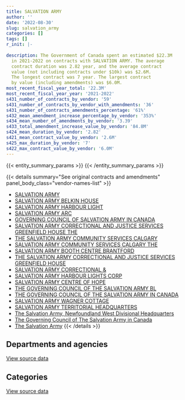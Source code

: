 ```yaml
---
title: SALVATION ARMY
author: ''
date: '2022-08-30'
slug: salvation_army
categories: []
tags: []
r_init: |-
  
description: The Government of Canada spent an estimated $22.3M
  in 2021-2022 on contracts with SALVATION ARMY. The average
  contract duration was 2.82 year, and the average contract
  value (not including contracts under $10k) was $2.6M.
  The longest contract was 7 year. The largest contract
  by value (including amendments) was $6.0M.
most_recent_fiscal_year_total: '22.3M'
most_recent_fiscal_year_year: '2021-2022'
s431_number_of_contracts_by_vendor: '59'
s431_number_of_contracts_by_vendor_with_amendments: '36'
s431_number_of_contracts_amendments_percentage: '61%'
s432_mean_amendment_increase_percentage_by_vendor: '353%'
s434_mean_number_of_amendments_by_vendor: '3.39'
s433_total_amendment_increase_value_by_vendor: '84.8M'
s424_mean_duration_by_vendor: '2.82'
s421_mean_contract_value_by_vendor: '2.6M'
s425_max_duration_by_vendor: '7'
s422_max_contract_value_by_vendor: '6.0M'
---
```


<script src="/rmarkdown-libs/htmlwidgets/htmlwidgets.js"></script>
<link href="/rmarkdown-libs/datatables-css/datatables-crosstalk.css" rel="stylesheet" />
<script src="/rmarkdown-libs/datatables-binding/datatables.js"></script>
<script src="/rmarkdown-libs/jquery/jquery-3.6.0.min.js"></script>
<link href="/rmarkdown-libs/dt-core-bootstrap/css/dataTables.bootstrap.min.css" rel="stylesheet" />
<link href="/rmarkdown-libs/dt-core-bootstrap/css/dataTables.bootstrap.extra.css" rel="stylesheet" />
<script src="/rmarkdown-libs/dt-core-bootstrap/js/jquery.dataTables.min.js"></script>
<script src="/rmarkdown-libs/dt-core-bootstrap/js/dataTables.bootstrap.min.js"></script>
<link href="/rmarkdown-libs/crosstalk/css/crosstalk.min.css" rel="stylesheet" />
<script src="/rmarkdown-libs/crosstalk/js/crosstalk.min.js"></script>
<script src="/rmarkdown-libs/htmlwidgets/htmlwidgets.js"></script>
<link href="/rmarkdown-libs/datatables-css/datatables-crosstalk.css" rel="stylesheet" />
<script src="/rmarkdown-libs/datatables-binding/datatables.js"></script>
<script src="/rmarkdown-libs/jquery/jquery-3.6.0.min.js"></script>
<link href="/rmarkdown-libs/dt-core-bootstrap/css/dataTables.bootstrap.min.css" rel="stylesheet" />
<link href="/rmarkdown-libs/dt-core-bootstrap/css/dataTables.bootstrap.extra.css" rel="stylesheet" />
<script src="/rmarkdown-libs/dt-core-bootstrap/js/jquery.dataTables.min.js"></script>
<script src="/rmarkdown-libs/dt-core-bootstrap/js/dataTables.bootstrap.min.js"></script>
<link href="/rmarkdown-libs/crosstalk/css/crosstalk.min.css" rel="stylesheet" />
<script src="/rmarkdown-libs/crosstalk/js/crosstalk.min.js"></script>

{{< entity_summary_params >}}
{{< /entity_summary_params >}}

{{< details summary="See original contracts and amendments" panel_body_class="vendor-names-list" >}}
- [SALVATION ARMY](https://search.open.canada.ca/en/ct/?sort=contract_value_f%20desc&page=1&search_text=%22SALVATION%20ARMY%22)
- [SALVATION ARMY BELKIN HOUSE](https://search.open.canada.ca/en/ct/?sort=contract_value_f%20desc&page=1&search_text=%22SALVATION%20ARMY%20BELKIN%20HOUSE%22)
- [SALVATION ARMY HARBOUR LIGHT](https://search.open.canada.ca/en/ct/?sort=contract_value_f%20desc&page=1&search_text=%22SALVATION%20ARMY%20HARBOUR%20LIGHT%22)
- [SALVATION ARMY ARC](https://search.open.canada.ca/en/ct/?sort=contract_value_f%20desc&page=1&search_text=%22SALVATION%20ARMY%20ARC%22)
- [GOVERNING COUNCIL OF SALVATION ARMY IN CANADA](https://search.open.canada.ca/en/ct/?sort=contract_value_f%20desc&page=1&search_text=%22GOVERNING%20COUNCIL%20OF%20SALVATION%20ARMY%20IN%20CANADA%22)
- [SALVATION ARMY CORRECTIONAL AND JUSTICE SERVICES GREENFIELD HOUSE THE](https://search.open.canada.ca/en/ct/?sort=contract_value_f%20desc&page=1&search_text=%22SALVATION%20ARMY%20CORRECTIONAL%20AND%20JUSTICE%20SERVICES%20GREENFIELD%20HOUSE%20THE%22)
- [THE SALVATION ARMY COMMUNITY SERVICES CALGARY](https://search.open.canada.ca/en/ct/?sort=contract_value_f%20desc&page=1&search_text=%22THE%20SALVATION%20ARMY%20COMMUNITY%20SERVICES%20CALGARY%22)
- [SALVATION ARMY COMMUNITY SERVICES CALGARY THE](https://search.open.canada.ca/en/ct/?sort=contract_value_f%20desc&page=1&search_text=%22SALVATION%20ARMY%20COMMUNITY%20SERVICES%20CALGARY%20THE%22)
- [SALVATION ARMY BOOTH CENTRE BRANTFORD](https://search.open.canada.ca/en/ct/?sort=contract_value_f%20desc&page=1&search_text=%22SALVATION%20ARMY%20BOOTH%20CENTRE%20BRANTFORD%22)
- [THE SALVATION ARMY CORRECTIONAL AND JUSTICE SERVICES GREENFIELD HOUSE](https://search.open.canada.ca/en/ct/?sort=contract_value_f%20desc&page=1&search_text=%22THE%20SALVATION%20ARMY%20CORRECTIONAL%20AND%20JUSTICE%20SERVICES%20GREENFIELD%20HOUSE%22)
- [SALVATION ARMY CORRECTIONAL &](https://search.open.canada.ca/en/ct/?sort=contract_value_f%20desc&page=1&search_text=%22SALVATION%20ARMY%20CORRECTIONAL%20%26%22)
- [SALVATION ARMY HARBOUR LIGHTS CORP](https://search.open.canada.ca/en/ct/?sort=contract_value_f%20desc&page=1&search_text=%22SALVATION%20ARMY%20HARBOUR%20LIGHTS%20CORP%22)
- [SALVATION ARMY CENTRE OF HOPE](https://search.open.canada.ca/en/ct/?sort=contract_value_f%20desc&page=1&search_text=%22SALVATION%20ARMY%20CENTRE%20OF%20HOPE%22)
- [THE GOVERNING COUNCIL OF THE SALVATION ARMY BL](https://search.open.canada.ca/en/ct/?sort=contract_value_f%20desc&page=1&search_text=%22THE%20GOVERNING%20COUNCIL%20OF%20THE%20SALVATION%20ARMY%20BL%22)
- [THE GOVERNING COUNCIL OF THE SALVATION ARMY IN CANADA](https://search.open.canada.ca/en/ct/?sort=contract_value_f%20desc&page=1&search_text=%22THE%20GOVERNING%20COUNCIL%20OF%20THE%20SALVATION%20ARMY%20IN%20CANADA%22)
- [SALVATION ARMY WAGNER COTTAGE](https://search.open.canada.ca/en/ct/?sort=contract_value_f%20desc&page=1&search_text=%22SALVATION%20ARMY%20WAGNER%20COTTAGE%22)
- [SALVATION ARMY TERRITORIAL HEADQUARTERS](https://search.open.canada.ca/en/ct/?sort=contract_value_f%20desc&page=1&search_text=%22SALVATION%20ARMY%20TERRITORIAL%20HEADQUARTERS%22)
- [The Salvation Army, Newfoundland West Divisional Headquarters](https://search.open.canada.ca/en/ct/?sort=contract_value_f%20desc&page=1&search_text=%22The%20Salvation%20Army%2c%20Newfoundland%20West%20Divisional%20Headquarters%22)
- [The Governing Council of The Salvation Army in Canada](https://search.open.canada.ca/en/ct/?sort=contract_value_f%20desc&page=1&search_text=%22The%20Governing%20Council%20of%20The%20Salvation%20Army%20in%20Canada%22)
- [The Salvation Army](https://search.open.canada.ca/en/ct/?sort=contract_value_f%20desc&page=1&search_text=%22The%20Salvation%20Army%22)
{{< /details >}}

## Departments and agencies

<div id="htmlwidget-1" style="width:100%;height:auto;" class="datatables html-widget"></div>
<script type="application/json" data-for="htmlwidget-1">{"x":{"style":"bootstrap","filter":"none","vertical":false,"data":[["<a href=\"/departments/cbsa-asfc/\">Canada Border Services Agency<\/a>","<a href=\"/departments/csc-scc/\">Correctional Service of Canada<\/a>"],[496340.51,20639102.28],[597567.85,21785047.02],[178336.92,21964679.9],[178336.92,22075585.02]],"container":"<table class=\"table table-striped table-hover row-border order-column display\">\n  <thead>\n    <tr>\n      <th>Department<\/th>\n      <th>2018-2019<\/th>\n      <th>2019-2020<\/th>\n      <th>2020-2021<\/th>\n      <th>2021-2022<\/th>\n    <\/tr>\n  <\/thead>\n<\/table>","options":{"order":[[4,"desc"]],"pageLength":10,"autoWidth":true,"columnDefs":[{"targets":1,"render":"function(data, type, row, meta) {\n    return type !== 'display' ? data : DTWidget.formatCurrency(data, \"$\", 2, 3, \",\", \".\", true, null);\n  }"},{"targets":2,"render":"function(data, type, row, meta) {\n    return type !== 'display' ? data : DTWidget.formatCurrency(data, \"$\", 2, 3, \",\", \".\", true, null);\n  }"},{"targets":3,"render":"function(data, type, row, meta) {\n    return type !== 'display' ? data : DTWidget.formatCurrency(data, \"$\", 2, 3, \",\", \".\", true, null);\n  }"},{"targets":4,"render":"function(data, type, row, meta) {\n    return type !== 'display' ? data : DTWidget.formatCurrency(data, \"$\", 2, 3, \",\", \".\", true, null);\n  }"},{"width":"16%","targets":[1,2,3,4]},{"className":"dt-right","targets":[1,2,3,4]}],"orderClasses":false}},"evals":["options.columnDefs.0.render","options.columnDefs.1.render","options.columnDefs.2.render","options.columnDefs.3.render"],"jsHooks":[]}</script>
<p class="text-right">
<a href="https://github.com/GoC-Spending/contracts-data/tree/main/data/out/vendors/salvation_army/summary_by_fiscal_year_by_department.csv" class="source-data-link btn btn-link">View source data</a>
</p>

## Categories

<div id="htmlwidget-2" style="width:100%;height:auto;" class="datatables html-widget"></div>
<script type="application/json" data-for="htmlwidget-2">{"x":{"style":"bootstrap","filter":"none","vertical":false,"data":[["<a href=\"/categories/office_management/\">Office management<\/a>","<a href=\"/categories/professional_services/\">Professional services<\/a>","<a href=\"/categories/medical/\">Medical<\/a>"],[15457.52,522022.62,20597962.65],[26686.1,632868.73,21723060.04],[22396.32,190103.88,21930516.62],[35517.52,178336.92,22040067.5]],"container":"<table class=\"table table-striped table-hover row-border order-column display\">\n  <thead>\n    <tr>\n      <th>Category<\/th>\n      <th>2018-2019<\/th>\n      <th>2019-2020<\/th>\n      <th>2020-2021<\/th>\n      <th>2021-2022<\/th>\n    <\/tr>\n  <\/thead>\n<\/table>","options":{"order":[[4,"desc"]],"dom":"t","pageLength":30,"autoWidth":true,"columnDefs":[{"targets":1,"render":"function(data, type, row, meta) {\n    return type !== 'display' ? data : DTWidget.formatCurrency(data, \"$\", 2, 3, \",\", \".\", true, null);\n  }"},{"targets":2,"render":"function(data, type, row, meta) {\n    return type !== 'display' ? data : DTWidget.formatCurrency(data, \"$\", 2, 3, \",\", \".\", true, null);\n  }"},{"targets":3,"render":"function(data, type, row, meta) {\n    return type !== 'display' ? data : DTWidget.formatCurrency(data, \"$\", 2, 3, \",\", \".\", true, null);\n  }"},{"targets":4,"render":"function(data, type, row, meta) {\n    return type !== 'display' ? data : DTWidget.formatCurrency(data, \"$\", 2, 3, \",\", \".\", true, null);\n  }"},{"width":"16%","targets":[1,2,3,4]},{"className":"dt-right","targets":[1,2,3,4]}],"orderClasses":false,"lengthMenu":[10,25,30,50,100]}},"evals":["options.columnDefs.0.render","options.columnDefs.1.render","options.columnDefs.2.render","options.columnDefs.3.render"],"jsHooks":[]}</script>
<p class="text-right">
<a href="https://github.com/GoC-Spending/contracts-data/tree/main/data/out/vendors/salvation_army/summary_by_fiscal_year_by_category.csv" class="source-data-link btn btn-link">View source data</a>
</p>
